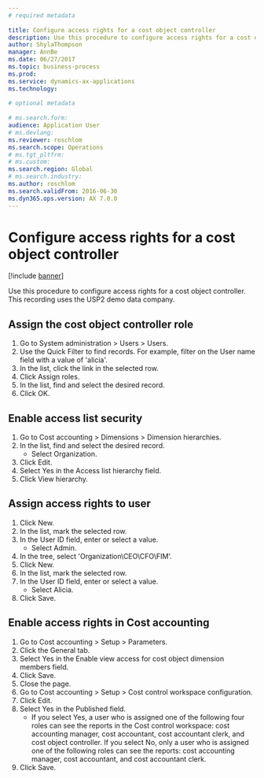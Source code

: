 ```yaml
--- 
# required metadata 
 
title: Configure access rights for a cost object controller
description: Use this procedure to configure access rights for a cost object controller. 
author: ShylaThompson
manager: AnnBe 
ms.date: 06/27/2017
ms.topic: business-process 
ms.prod:  
ms.service: dynamics-ax-applications 
ms.technology:  
 
# optional metadata 
 
# ms.search.form:   
audience: Application User 
# ms.devlang:  
ms.reviewer: roschlom
ms.search.scope: Operations 
# ms.tgt_pltfrm:  
# ms.custom:  
ms.search.region: Global
# ms.search.industry: 
ms.author: roschlom
ms.search.validFrom: 2016-06-30 
ms.dyn365.ops.version: AX 7.0.0 
---
```

# Configure access rights for a cost object controller

[!include [banner](../../includes/banner.md)]

Use this procedure to configure access rights for a cost object controller. This recording uses the USP2 demo data company.


## Assign the cost object controller role
1. Go to System administration > Users > Users.
2. Use the Quick Filter to find records. For example, filter on the User name field with a value of 'alicia'.
3. In the list, click the link in the selected row.
4. Click Assign roles.
5. In the list, find and select the desired record.
6. Click OK.

## Enable access list security
1. Go to Cost accounting > Dimensions > Dimension hierarchies.
2. In the list, find and select the desired record.
    * Select Organization.  
3. Click Edit.
4. Select Yes in the Access list hierarchy field.
5. Click View hierarchy.

## Assign access rights to user
1. Click New.
2. In the list, mark the selected row.
3. In the User ID field, enter or select a value.
    * Select Admin.  
4. In the tree, select 'Organization\CEO\CFO\FIM'.
5. Click New.
6. In the list, mark the selected row.
7. In the User ID field, enter or select a value.
    * Select Alicia.  
8. Click Save.

## Enable access rights in Cost accounting
1. Go to Cost accounting > Setup > Parameters.
2. Click the General tab.
3. Select Yes in the Enable view access for cost object dimension members field.
4. Click Save.
5. Close the page.
6. Go to Cost accounting > Setup > Cost control workspace configuration.
7. Click Edit.
8. Select Yes in the Published field.
    * If you select Yes, a user who is assigned one of the following four roles can see the reports in the Cost control workspace: cost accounting manager, cost accountant, cost accountant clerk, and cost object controller. If you select No, only a user who is assigned one of the following roles can see the reports: cost accounting manager, cost accountant, and cost accountant clerk.    
9. Click Save.

